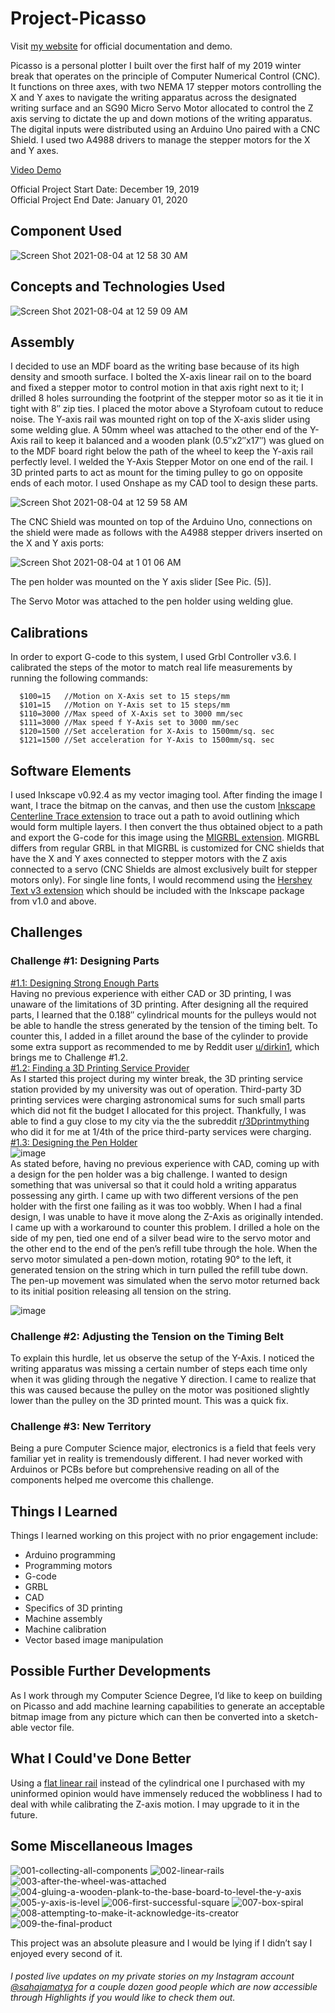 # Project-Picasso

Visit [my website](https://sahajamatya.com/posts/20200103picasso.html) for official documentation and demo. 

Picasso is a personal plotter I built over the first half of my 2019 winter break that operates on the principle of Computer Numerical Control (CNC). It functions on three axes, with two NEMA 17 stepper motors controlling the X and Y axes to navigate the writing apparatus across the designated writing surface and an SG90 Micro Servo Motor allocated to control the Z axis serving to dictate the up and down motions of the writing apparatus. The digital inputs were distributed using an Arduino Uno paired with a CNC Shield. I used two A4988 drivers to manage the stepper motors for the X and Y axes.

<a href = "https://youtu.be/t2eSa6Wmzbo" target = "_blank">Video Demo</a>

Official Project Start Date: December 19, 2019<br/>
Official Project End Date: January 01, 2020

## Component Used 

![Screen Shot 2021-08-04 at 12 58 30 AM](https://user-images.githubusercontent.com/19261513/128129589-d5a3c4a0-b1bb-4022-af27-cc0122a1e842.png)

## Concepts and Technologies Used 

![Screen Shot 2021-08-04 at 12 59 09 AM](https://user-images.githubusercontent.com/19261513/128129653-2a26305e-df67-4a23-ad47-eedcb623376c.png)

## Assembly 

I decided to use an MDF board as the writing base because of its high density and smooth surface. I bolted the X-axis linear rail on to the board and fixed a stepper motor to control motion in that axis right next to it; I drilled 8 holes surrounding the footprint of the stepper motor so as it tie it in tight with 8″ zip ties. I placed the motor above a Styrofoam cutout to reduce noise. The Y-axis rail was mounted right on top of the X-axis slider using some welding glue. A 50mm wheel was attached to the other end of the Y-Axis rail to keep it balanced and a wooden plank (0.5″x2″x17″) was glued on to the MDF board right below the path of the wheel to keep the Y-axis rail perfectly level. I welded the Y-Axis Stepper Motor on one end of the rail. I 3D printed parts to act as mount for the timing pulley to go on opposite ends of each motor. I used Onshape as my CAD tool to design these parts.

![Screen Shot 2021-08-04 at 12 59 58 AM](https://user-images.githubusercontent.com/19261513/128129728-3e4540fb-36fb-43c9-b97a-0f1d1edc3dca.png)

The CNC Shield was mounted on top of the Arduino Uno, connections on the shield were made as follows with the A4988 stepper drivers inserted on the X and Y axis ports:

![Screen Shot 2021-08-04 at 1 01 06 AM](https://user-images.githubusercontent.com/19261513/128129859-9c13170c-71d3-4bfe-b840-654676e8267b.png)

The pen holder was mounted on the Y axis slider [See Pic. (5)].

The Servo Motor was attached to the pen holder using welding glue.

## Calibrations

In order to export G-code to this system, I used Grbl Controller v3.6. I calibrated the steps of the motor to match real life measurements by running the following commands:
```
  $100=15   //Motion on X-Axis set to 15 steps/mm
  $101=15   //Motion on Y-Axis set to 15 steps/mm
  $110=3000 //Max speed of X-Axis set to 3000 mm/sec
  $111=3000 //Max speed f Y-Axis set to 3000 mm/sec
  $120=1500 //Set acceleration for X-Axis to 1500mm/sq. sec
  $121=1500 //Set acceleration for Y-Axis to 1500mm/sq. sec
```
## Software Elements

I used Inkscape v0.92.4 as my vector imaging tool. After finding the image I want, I trace the bitmap on the canvas, and then use the custom <a href ="https://github.com/fablabnbg/inkscape-centerline-trace" target="_blank">Inkscape Centerline Trace extension</a> to trace out a path to avoid outlining which would form multiple layers. I then convert the thus obtained object to a path and export the G-code for this image using the <a href="https://secureservercdn.net/198.71.233.106/k8u.855.myftpupload.com/wp-content/uploads/2019/08/MI-Inkscape-Extension.zip" target="_blank">MIGRBL extension</a>. MIGRBL differs from regular GRBL in that MIGRBL is customized for CNC shields that have the X and Y axes connected to stepper motors with the Z axis connected to a servo (CNC Shields are almost exclusively built for stepper motors only). For single line fonts, I would recommend using the <a href="https://gitlab.com/oskay/hershey-text/tree/master/hershey-text" target="_blank">Hershey Text v3 extension</a> which should be included with the Inkscape package from v1.0 and above.

## Challenges

### Challenge #1: Designing Parts<br/>
<ins>#1.1: Designing Strong Enough Parts</ins><br/>
Having no previous experience with either CAD or 3D printing, I was unaware of the limitations of 3D printing. After designing all the required parts, I learned that the 0.188″ cylindrical mounts for the pulleys would not be able to handle the stress generated by the tension of the timing belt. To counter this, I added in a fillet around the base of the cylinder to provide some extra support as recommended to me by Reddit user [u/dirkin1](u/dirkin1), which brings me to Challenge #1.2.<br/>
<ins>#1.2: Finding a 3D Printing Service Provider</ins><br/>
As I started this project during my winter break, the 3D printing service station provided by my university was out of operation. Third-party 3D printing services were charging astronomical sums for such small parts which did not fit the budget I allocated for this project. Thankfully, I was able to find a guy close to my city via the the subreddit [r/3Dprintmything](https://www.reddit.com/r/3Dprintmything/) who did it for me at 1/4th of the price third-party services were charging.<br/>
<ins>#1.3: Designing the Pen Holder</ins><br/>
![image](https://user-images.githubusercontent.com/19261513/128130548-c9b92eac-d058-40fb-a6e1-8ce35e844d9d.png)
<br/>
As stated before, having no previous experience with CAD, coming up with a design for the pen holder was a big challenge. I wanted to design something that was universal so that it could hold a writing apparatus possessing any girth. I came up with two different versions of the pen holder with the first one failing as it was too wobbly. When I had a final design, I was unable to have it move along the Z-Axis as originally intended. I came up with a workaround to counter this problem. I drilled a hole on the side of my pen, tied one end of a silver bead wire to the servo motor and the other end to the end of the pen’s refill tube through the hole. When the servo motor simulated a pen-down motion, rotating 90° to the left, it generated tension on the string which in turn pulled the refill tube down. The pen-up movement was simulated when the servo motor returned back to its initial position releasing all tension on the string.<br/>

![image](https://user-images.githubusercontent.com/19261513/128130601-100be756-6ca8-49d4-8b01-c8ba650cd4dc.png)

### Challenge #2: Adjusting the Tension on the Timing Belt

To explain this hurdle, let us observe the setup of the Y-Axis. I noticed the writing apparatus was missing a certain number of steps each time only when it was gliding through the negative Y direction. I came to realize that this was caused because the pulley on the motor was positioned slightly lower than the pulley on the 3D printed mount. This was a quick fix.

### Challenge #3: New Territory

Being a pure Computer Science major, electronics is a field that feels very familiar yet in reality is tremendously different. I had never worked with Arduinos or PCBs before but comprehensive reading on all of the components helped me overcome this challenge.

## Things I Learned

Things I learned working on this project with no prior engagement include:

- Arduino programming
- Programming motors
- G-code
- GRBL
- CAD
- Specifics of 3D printing
- Machine assembly
- Machine calibration
- Vector based image manipulation

## Possible Further Developments

As I work through my Computer Science Degree, I’d like to keep on building on Picasso and add machine learning capabilities to generate an acceptable bitmap image from any picture which can then be converted into a sketch-able vector file.

## What I Could've Done Better

Using a [flat linear rail](https://www.amazon.com/Iverntech-Linear-Carriage-Printer-Machine/dp/B0762MPVN3/ref=sr_1_3?keywords=linear+rail&qid=1577999809&sr=8-3) instead of the cylindrical one I purchased with my uninformed opinion would have immensely reduced the wobbliness I had to deal with while calibrating the Z-axis motion. I may upgrade to it in the future.

## Some Miscellaneous Images

![001-collecting-all-components](https://user-images.githubusercontent.com/19261513/128130944-005268f8-8324-4a14-9fba-f09ebfa53d62.jpg)
![002-linear-rails](https://user-images.githubusercontent.com/19261513/128130946-64f8577f-bd43-43dd-bbf6-95cee93f96be.jpg)
![003-after-the-wheel-was-attached](https://user-images.githubusercontent.com/19261513/128130947-5a1d68e2-90e3-4f86-9ce4-37e590b405f3.jpg)
![004-gluing-a-wooden-plank-to-the-base-board-to-level-the-y-axis](https://user-images.githubusercontent.com/19261513/128130948-ff5d5762-805c-4745-a90e-2226b3d9ac57.jpg)
![005-y-axis-is-level](https://user-images.githubusercontent.com/19261513/128130952-724c94fe-3d68-467b-b95b-f0bae772bc00.jpg)
![006-first-successful-square](https://user-images.githubusercontent.com/19261513/128130953-f87c140c-ad14-47ee-a478-cd4ecbe11107.jpg)
![007-box-spiral](https://user-images.githubusercontent.com/19261513/128130955-d28a0567-f7fa-4cb5-a459-18e7b6469901.jpg)
![008-attempting-to-make-it-acknowledge-its-creator](https://user-images.githubusercontent.com/19261513/128130956-6738fe7f-6c03-4b7e-aae4-d31aba516ce4.jpg)
![009-the-final-product](https://user-images.githubusercontent.com/19261513/128130958-56ef01b6-224f-4b4a-9c98-d0b725e44ef0.jpg)


This project was an absolute pleasure and I would be lying if I didn’t say I enjoyed every second of it.

###### I posted live updates on my private stories on my Instagram account [@sahajamatya](https://www.instagram.com/sahajamatya/) for a couple dozen good people which are now accessible through Highlights if you would like to check them out.
